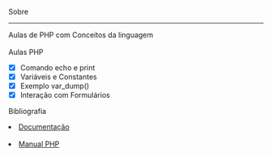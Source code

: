 Sobre
___
Aulas de PHP com Conceitos da linguagem<br>
<br>
Aulas PHP
* [x] Comando echo e print
* [x] Variáveis e Constantes
* [x] Exemplo var_dump()
* [x] Interação com Formulários

Bibliografia <br>

<li><a href="https://developer.mozilla.org/pt-BR/docs/Web#documenta%C3%A7%C3%A3o_para_desenvolvedores_web" target="_blank">Documentação</a></li><br>

<li><a href="https://www.php.net/manual/pt_BR/" target="_blank">Manual PHP</a></li><br>
